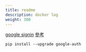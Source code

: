 ```yaml
---
title: readme
description: docker log
weight: 300
---
```

[google signin](https://developers.google.com/identity/sign-in/web/sign-in?hl=zh-tw)
[參考](https://www.maxlist.xyz/2019/06/29/flask-google-login/)

```
pip install --upgrade google-auth
```